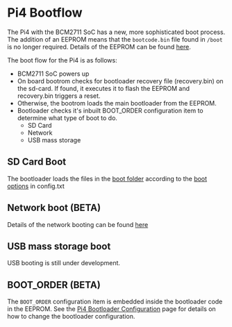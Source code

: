 # Pi4 Bootflow

The Pi4 with the BCM2711 SoC has a new, more sophisticated boot process. The addition of an EEPROM means that the `bootcode.bin` file found in `/boot` is no longer required. Details of the EEPROM can be found [here](./booteeprom.md).

The boot flow for the Pi4 is as follows:

* BCM2711 SoC powers up
* On board bootrom checks for bootloader recovery file (recovery.bin) on the sd-card. If found, it executes it to flash the EEPROM and recovery.bin triggers a reset.
* Otherwise, the bootrom loads the main bootloader from the EEPROM.
* Bootloader checks it's inbuilt BOOT_ORDER configuration item to determine what type of boot to do.
  * SD Card
  * Network
  * USB mass storage


## SD Card Boot
The bootloader loads the files in the [boot folder](https://www.raspberrypi.org/documentation/configuration/boot_folder.md) according to the [boot options](https://www.raspberrypi.org/documentation/configuration/config-txt/boot.md) in config.txt

## Network boot (BETA)

Details of the network booting can be found [here](https://github.com/raspberrypi/rpi-eeprom/blob/master/firmware/raspberry_pi4_network_boot_beta.md)

## USB mass storage boot

USB booting is still under development.


## BOOT_ORDER (BETA)

The `BOOT_ORDER` configuration item is embedded inside the bootloader code in the EEPROM. See the [Pi4 Bootloader Configuration](./pi4_bootloader_config.md) page for details on how to change the bootloader configuration.


